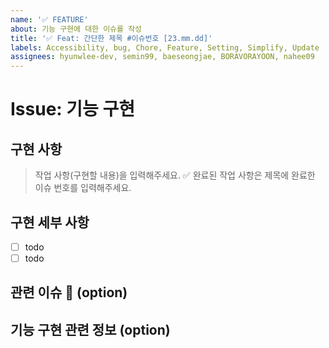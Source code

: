 ```yaml
---
name: '✅ FEATURE'
about: 기능 구현에 대한 이슈를 작성
title: '✅ Feat: 간단한 제목 #이슈번호 [23.mm.dd]'
labels: Accessibility, bug, Chore, Feature, Setting, Simplify, Update
assignees: hyunwlee-dev, semin99, baeseongjae, BORAVORAYOON, nahee09
---
```


# Issue: 기능 구현

## 구현 사항

> 작업 사항(구현할 내용)을 입력해주세요.
> ✅ 완료된 작업 사항은 제목에 완료한 이슈 번호를 입력해주세요.

## 구현 세부 사항

- [ ] todo
- [ ] todo

## 관련 이슈 📎 (option)

<!-- 관련이슈가 있다면 주석을 해제하고 지우고 # 뒤에 관련된 이슈의 넘버를 적어주세요. -->
<!-- IssueNumber : # -->

## 기능 구현 관련 정보 (option)

<!-- 기능 구현에 관한 정보를 얻은 곳의 url을 적어주세요 없다면 비워놓으셔도 됩니다. -->
